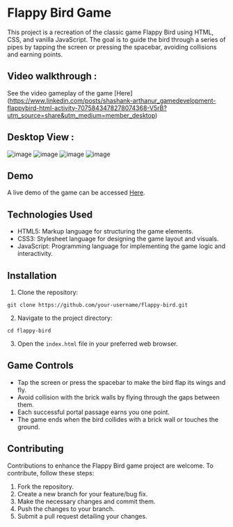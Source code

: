 # Flappy Bird Game


This project is a recreation of the classic game Flappy Bird using HTML, CSS, and vanilla JavaScript. The goal is to guide the bird through a series of pipes by tapping the screen or pressing the spacebar, avoiding collisions and earning points.

## Video walkthrough :
See the video gameplay of the game [Here] (https://www.linkedin.com/posts/shashank-arthanur_gamedevelopment-flappybird-html-activity-7075843478278074368-V5rB?utm_source=share&utm_medium=member_desktop)

## Desktop View :
![image](https://res.cloudinary.com/dboa7dqkl/image/upload/v1687013043/flappy%20bird%20game/Screenshot_2023-06-17_191459_rpavfg.png )
![image](https://res.cloudinary.com/dboa7dqkl/image/upload/v1687013043/flappy%20bird%20game/Screenshot_2023-06-17_193334_txvymy.png )
![image](https://res.cloudinary.com/dboa7dqkl/image/upload/v1687013042/flappy%20bird%20game/Screenshot_2023-06-17_192902_cn6mav.png )
![image](https://res.cloudinary.com/dboa7dqkl/image/upload/v1687013046/flappy%20bird%20game/Screenshot_2023-06-17_193724_f9zsbx.png )

## Demo

A live demo of the game can be accessed [Here](https://flappy-bird-fg4y.onrender.com).

## Technologies Used

- HTML5: Markup language for structuring the game elements.
- CSS3: Stylesheet language for designing the game layout and visuals.
- JavaScript: Programming language for implementing the game logic and interactivity.

## Installation

1. Clone the repository:

```
git clone https://github.com/your-username/flappy-bird.git
```

2. Navigate to the project directory:

```
cd flappy-bird
```

3. Open the `index.html` file in your preferred web browser.

## Game Controls

- Tap the screen or press the spacebar to make the bird flap its wings and fly.
- Avoid collision with the brick walls by flying through the gaps between them.
- Each successful portal passage earns you one point.
- The game ends when the bird collides with a brick wall or touches the ground.

## Contributing

Contributions to enhance the Flappy Bird game project are welcome. To contribute, follow these steps:

1. Fork the repository.
2. Create a new branch for your feature/bug fix.
3. Make the necessary changes and commit them.
4. Push the changes to your branch.
5. Submit a pull request detailing your changes.
